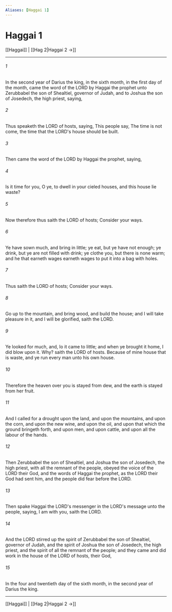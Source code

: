 ```yaml
---
Aliases: [Haggai 1]
---
```

# Haggai 1

[[Haggai]] | [[Hag 2|Haggai 2 →]]
***



###### 1 
In the second year of Darius the king, in the sixth month, in the first day of the month, came the word of the LORD by Haggai the prophet unto Zerubbabel the son of Shealtiel, governor of Judah, and to Joshua the son of Josedech, the high priest, saying, 

###### 2 
Thus speaketh the LORD of hosts, saying, This people say, The time is not come, the time that the LORD's house should be built. 

###### 3 
Then came the word of the LORD by Haggai the prophet, saying, 

###### 4 
Is it time for you, O ye, to dwell in your cieled houses, and this house lie waste? 

###### 5 
Now therefore thus saith the LORD of hosts; Consider your ways. 

###### 6 
Ye have sown much, and bring in little; ye eat, but ye have not enough; ye drink, but ye are not filled with drink; ye clothe you, but there is none warm; and he that earneth wages earneth wages to put it into a bag with holes. 

###### 7 
Thus saith the LORD of hosts; Consider your ways. 

###### 8 
Go up to the mountain, and bring wood, and build the house; and I will take pleasure in it, and I will be glorified, saith the LORD. 

###### 9 
Ye looked for much, and, lo it came to little; and when ye brought it home, I did blow upon it. Why? saith the LORD of hosts. Because of mine house that is waste, and ye run every man unto his own house. 

###### 10 
Therefore the heaven over you is stayed from dew, and the earth is stayed from her fruit. 

###### 11 
And I called for a drought upon the land, and upon the mountains, and upon the corn, and upon the new wine, and upon the oil, and upon that which the ground bringeth forth, and upon men, and upon cattle, and upon all the labour of the hands. 

###### 12 
Then Zerubbabel the son of Shealtiel, and Joshua the son of Josedech, the high priest, with all the remnant of the people, obeyed the voice of the LORD their God, and the words of Haggai the prophet, as the LORD their God had sent him, and the people did fear before the LORD. 

###### 13 
Then spake Haggai the LORD's messenger in the LORD's message unto the people, saying, I am with you, saith the LORD. 

###### 14 
And the LORD stirred up the spirit of Zerubbabel the son of Shealtiel, governor of Judah, and the spirit of Joshua the son of Josedech, the high priest, and the spirit of all the remnant of the people; and they came and did work in the house of the LORD of hosts, their God, 

###### 15 
In the four and twentieth day of the sixth month, in the second year of Darius the king.

***
[[Haggai]] | [[Hag 2|Haggai 2 →]]
